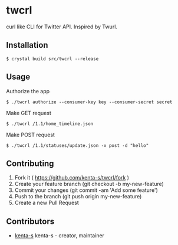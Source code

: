 # twcrl

curl like CLI for Twitter API. Inspired by Twurl.

## Installation

```
$ crystal build src/twcrl --release
```

## Usage

Authorize the app
```
$ ./twcrl authorize --consumer-key key --consumer-secret secret
```

Make GET request
```
$ ./twcrl /1.1/home_timeline.json
```

Make POST request
```
$ ./twcrl /1.1/statuses/update.json -x post -d "hello"
```

## Contributing

1. Fork it ( https://github.com/kenta-s/twcrl/fork )
2. Create your feature branch (git checkout -b my-new-feature)
3. Commit your changes (git commit -am 'Add some feature')
4. Push to the branch (git push origin my-new-feature)
5. Create a new Pull Request

## Contributors

- [kenta-s](https://github.com/kenta-s) kenta-s - creator, maintainer
